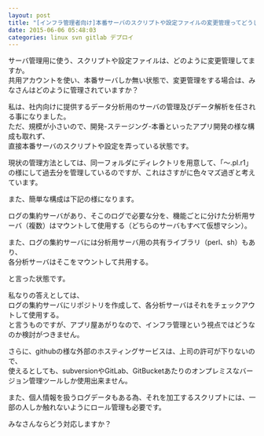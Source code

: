 ```yaml
---
layout: post
title: "[インフラ管理者向け]本番サーバのスクリプトや設定ファイルの変更管理ってどうしてますか？"
date: 2015-06-06 05:48:03
categories: linux svn gitlab デプロイ
---
```

<p>サーバ管理用に使う、スクリプトや設定ファイルは、どのように変更管理してますか。<br>
共用アカウントを使い、本番サーバしか無い状態で、変更管理をする場合は、みなさんはどのように管理されていますか？</p>

<p>私は、社内向けに提供するデータ分析用のサーバの管理及びデータ解析を任される事になりました。<br>
ただ、規模が小さいので、開発-ステージング-本番といったアプリ開発の様な構成も取れず、<br>
直接本番サーバのスクリプトや設定を弄っている状態です。</p>

<p>現状の管理方法としては、同一フォルダにディレクトリを用意して、「～.pl.r1」の様にして過去分を管理しているのですが、これはさすがに色々マズ過ぎと考えています。</p>

<p>また、簡単な構成は下記の様になります。</p>

<p>ログの集約サーバがあり、そこのログで必要な分を、機能ごとに分けた分析用サーバ（複数）はマウントして使用する（どちらのサーバもすべて仮想マシン）。</p>

<p>また、ログの集約サーバには分析用サーバ用の共有ライブラリ（perl、sh）もあり、<br>
各分析サーバはそこをマウントして共用する。</p>

<p>と言った状態です。</p>

<p>私なりの答えとしては、<br>
ログの集約サーバにリポジトリを作成して、各分析サーバはそれをチェックアウトして使用する。<br>
と言うものですが、アプリ屋あがりなので、インフラ管理という視点ではどうなのか検討がつきません。</p>

<p>さらに、githubの様な外部のホスティングサービスは、上司の許可が下りないので、<br>
使えるとしても、subversionやGitLab、GitBucketあたりのオンプレミスなバージョン管理ツールしか使用出来ません。</p>

<p>また、個人情報を扱うログデータもある為、それを加工するスクリプトには、一部の人しか触れないようにロール管理も必要です。</p>

<p>みなさんならどう対応しますか？</p>
